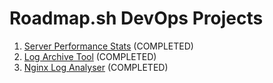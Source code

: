 # Roadmap.sh DevOps Projects

1. [Server Performance Stats](https://roadmap.sh/projects/server-stats) (COMPLETED)
2. [Log Archive Tool](https://roadmap.sh/projects/log-archive-tool) (COMPLETED)
3. [Nginx Log Analyser](https://roadmap.sh/projects/nginx-log-analyser) (COMPLETED)